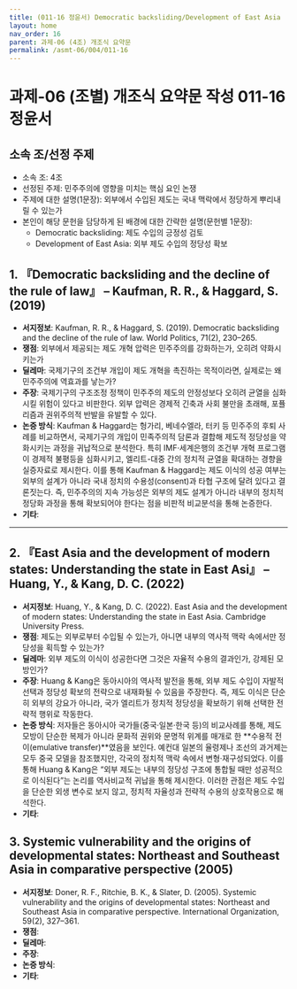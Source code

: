 ```yaml
---
title: (011-16 정윤서) Democratic backsliding/Development of East Asia
layout: home
nav_order: 16
parent: 과제-06 (4조) 개조식 요약문
permalink: /asmt-06/004/011-16
---
```


# 과제-06 (조별) 개조식 요약문 작성 011-16 정윤서

## 소속 조/선정 주제

- 소속 조: 4조
- 선정된 주제: 민주주의에 영향을 미치는 핵심 요인 논쟁
- 주제에 대한 설명(1문장): 외부에서 수입된 제도는 국내 맥락에서 정당하게 뿌리내릴 수 있는가
- 본인이 해당 문헌을 담당하게 된 배경에 대한 간략한 설명(문헌별 1문장): 
  - Democratic backsliding: 제도 수입의 긍정성 검토
  - Development of East Asia: 외부 제도 수입의 정당성 확보

## 1. 『Democratic backsliding and the decline of the rule of law』 – Kaufman, R. R., & Haggard, S. (2019)

- **서지정보**: Kaufman, R. R., & Haggard, S. (2019). Democratic backsliding and the decline of the rule of law. World Politics, 71(2), 230–265.
- **쟁점**: 외부에서 제공되는 제도 개혁 압력은 민주주의를 강화하는가, 오히려 약화시키는가
- **딜레마**: 국제기구의 조건부 개입이 제도 개혁을 촉진하는 목적이라면, 실제로는 왜 민주주의에 역효과를 낳는가?
- **주장**: 국제기구의 구조조정 정책이 민주주의 제도의 안정성보다 오히려 균열을 심화시킬 위험이 있다고 비판한다. 외부 압력은 경제적 긴축과 사회 불만을 초래해, 포퓰리즘과 권위주의적 반발을 유발할 수 있다. 
- **논증 방식**: Kaufman & Haggard는 헝가리, 베네수엘라, 터키 등 민주주의 후퇴 사례를 비교하면서, 국제기구의 개입이 민족주의적 담론과 결합해 제도적 정당성을 약화시키는 과정을 귀납적으로 분석한다. 특히 IMF·세계은행의 조건부 개혁 프로그램이 경제적 불평등을 심화시키고, 엘리트-대중 간의 정치적 균열을 확대하는 경향을 실증자료로 제시한다. 이를 통해 Kaufman & Haggard는 제도 이식의 성공 여부는 외부의 설계가 아니라 국내 정치의 수용성(consent)과 타협 구조에 달려 있다고 결론짓는다. 즉, 민주주의의 지속 가능성은 외부의 제도 설계가 아니라 내부의 정치적 정당화 과정을 통해 확보되어야 한다는 점을 비판적 비교분석을 통해 논증한다.
- **기타**: 

---

## 2. 『East Asia and the development of modern states: Understanding the state in East Asi』 – Huang, Y., & Kang, D. C. (2022)

- **서지정보**: Huang, Y., & Kang, D. C. (2022). East Asia and the development of modern states: Understanding the state in East Asia. Cambridge University Press.
- **쟁점**: 제도는 외부로부터 수입될 수 있는가, 아니면 내부의 역사적 맥락 속에서만 정당성을 획득할 수 있는가?
- **딜레마**: 외부 제도의 이식이 성공한다면 그것은 자율적 수용의 결과인가, 강제된 모방인가? 
- **주장**: Huang & Kang은 동아시아의 역사적 발전을 통해, 외부 제도 수입이 자발적 선택과 정당성 확보의 전략으로 내재화될 수 있음을 주장한다. 즉, 제도 이식은 단순히 외부의 강요가 아니라, 국가 엘리트가 정치적 정당성을 확보하기 위해 선택한 전략적 행위로 작동한다.
- **논증 방식**: 저자들은 동아시아 국가들(중국·일본·한국 등)의 비교사례를 통해, 제도 모방이 단순한 복제가 아니라 문화적 권위와 문명적 위계를 매개로 한 **수용적 전이(emulative transfer)**였음을 보인다. 예컨대 일본의 율령제나 조선의 과거제는 모두 중국 모델을 참조했지만, 각국의 정치적 맥락 속에서 변형·재구성되었다. 이를 통해 Huang & Kang은 “외부 제도는 내부의 정당성 구조에 통합될 때만 성공적으로 이식된다”는 논리를 역사비교적 귀납을 통해 제시한다. 이러한 관점은 제도 수입을 단순한 외생 변수로 보지 않고, 정치적 자율성과 전략적 수용의 상호작용으로 해석한다.
- **기타**: 

## 3. Systemic vulnerability and the origins of developmental states: Northeast and Southeast Asia in comparative perspective (2005) 

- **서지정보**: Doner, R. F., Ritchie, B. K., & Slater, D. (2005). Systemic vulnerability and the origins of developmental states: Northeast and Southeast Asia in comparative perspective. International Organization, 59(2), 327–361.
- **쟁점**: 
- **딜레마**: 
- **주장**:   
- **논증 방식**: 
- **기타**: 
